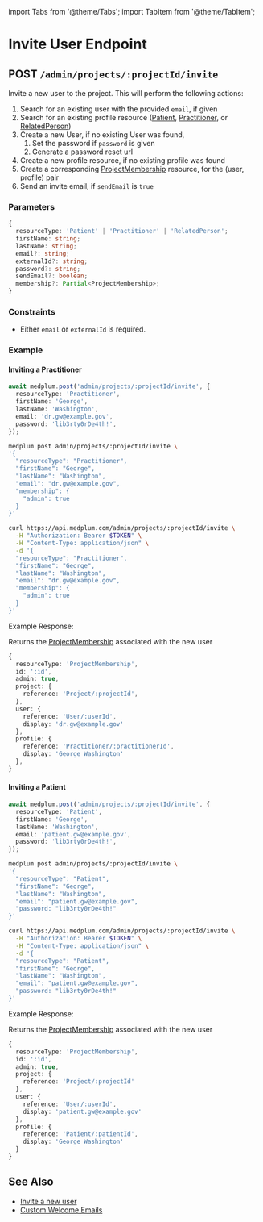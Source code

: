 import Tabs from '@theme/Tabs';
import TabItem from '@theme/TabItem';

# Invite User Endpoint

## POST `/admin/projects/:projectId/invite`

Invite a new user to the project. This will perform the following actions:

1. Search for an existing user with the provided `email`, if given
2. Search for an existing profile resource ([Patient](/docs/api/fhir/resources/patient), [Practitioner](/docs/api/fhir/resources/practitioner), or [RelatedPerson](/docs/api/fhir/resources/relatedperson))
3. Create a new User, if no existing User was found,
   1. Set the password if `password` is given
   2. Generate a password reset url
4. Create a new profile resource, if no existing profile was found
5. Create a corresponding [ProjectMembership](/docs/api/fhir/medplum/projectmembership) resource, for the (user, profile) pair
6. Send an invite email, if `sendEmail` is `true`

### Parameters

```ts
{
  resourceType: 'Patient' | 'Practitioner' | 'RelatedPerson';
  firstName: string;
  lastName: string;
  email?: string;
  externalId?: string;
  password?: string;
  sendEmail?: boolean;
  membership?: Partial<ProjectMembership>;
}
```

### Constraints

- Either `email` or `externalId` is required.

### Example

#### Inviting a Practitioner

<Tabs groupId="language">
  <TabItem value="ts" label="Typescript">

```ts
await medplum.post('admin/projects/:projectId/invite', {
  resourceType: 'Practitioner',
  firstName: 'George',
  lastName: 'Washington',
  email: 'dr.gw@example.gov',
  password: 'lib3rty0rDe4th!',
});
```

  </TabItem>
  <TabItem value="cli" label="CLI">

```bash
medplum post admin/projects/:projectId/invite \
'{
  "resourceType": "Practitioner",
  "firstName": "George",
  "lastName": "Washington",
  "email": "dr.gw@example.gov",
  "membership": {
    "admin": true
  }
}'
```

  </TabItem>
  <TabItem value="curl" label="cURL">

```bash
curl https://api.medplum.com/admin/projects/:projectId/invite \
  -H "Authorization: Bearer $TOKEN" \
  -H "Content-Type: application/json" \
  -d '{
  "resourceType": "Practitioner",
  "firstName": "George",
  "lastName": "Washington",
  "email": "dr.gw@example.gov",
  "membership": {
    "admin": true
  }
}'
```

  </TabItem>
</Tabs>

Example Response:

Returns the [ProjectMembership](/docs/api/fhir/medplum/projectmembership) associated with the new user

```ts
{
  resourceType: 'ProjectMembership',
  id: ':id',
  admin: true,
  project: {
    reference: 'Project/:projectId',
  },
  user: {
    reference: 'User/:userId',
    display: 'dr.gw@example.gov'
  },
  profile: {
    reference: 'Practitioner/:practitionerId',
    display: 'George Washington'
  },
}
```

#### Inviting a Patient

<Tabs groupId="language">
  <TabItem value="ts" label="Typescript">

```ts
await medplum.post('admin/projects/:projectId/invite', {
  resourceType: 'Patient',
  firstName: 'George',
  lastName: 'Washington',
  email: 'patient.gw@example.gov',
  password: 'lib3rty0rDe4th!',
});
```

  </TabItem>
  <TabItem value="cli" label="CLI">

```bash
medplum post admin/projects/:projectId/invite \
'{
  "resourceType": "Patient",
  "firstName": "George",
  "lastName": "Washington",
  "email": "patient.gw@example.gov",
  "password: "lib3rty0rDe4th!"
}'
```

  </TabItem>
  <TabItem value="curl" label="cURL">

```bash
curl https://api.medplum.com/admin/projects/:projectId/invite \
  -H "Authorization: Bearer $TOKEN" \
  -H "Content-Type: application/json" \
  -d '{
  "resourceType": "Patient",
  "firstName": "George",
  "lastName": "Washington",
  "email": "patient.gw@example.gov",
  "password: "lib3rty0rDe4th!"
}'
```

  </TabItem>
</Tabs>

Example Response:

Returns the [ProjectMembership](/docs/api/fhir/medplum/projectmembership) associated with the new user

```ts
{
  resourceType: 'ProjectMembership',
  id: ':id',
  admin: true,
  project: {
    reference: 'Project/:projectId'
  },
  user: {
    reference: 'User/:userId',
    display: 'patient.gw@example.gov'
  },
  profile: {
    reference: 'Patient/:patientId',
    display: 'George Washington'
  }
}
```

## See Also

- [Invite a new user](https://www.medplum.com/docs/app/invite)
- [Custom Welcome Emails](https://www.medplum.com/docs/auth/custom-welcome-emails)
